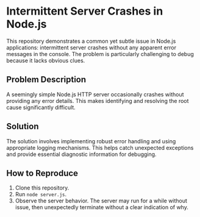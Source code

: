# Intermittent Server Crashes in Node.js

This repository demonstrates a common yet subtle issue in Node.js applications: intermittent server crashes without any apparent error messages in the console.  The problem is particularly challenging to debug because it lacks obvious clues.

## Problem Description

A seemingly simple Node.js HTTP server occasionally crashes without providing any error details. This makes identifying and resolving the root cause significantly difficult.

## Solution

The solution involves implementing robust error handling and using appropriate logging mechanisms.  This helps catch unexpected exceptions and provide essential diagnostic information for debugging.

## How to Reproduce

1. Clone this repository.
2. Run `node server.js`.
3. Observe the server behavior.  The server may run for a while without issue, then unexpectedly terminate without a clear indication of why.